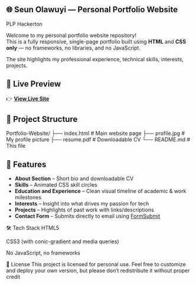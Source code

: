 ## 🌐 Seun Olawuyi — Personal Portfolio Website
PLP Hackerton

Welcome to my personal portfolio website repository!  
This is a fully responsive, single-page portfolio built using **HTML** and **CSS only** — no frameworks, no libraries, and no JavaScript.

The site highlights my professional experience, technical skills, interests, projects.

## 📸 Live Preview

👉 **[View Live Site](https://saflos.github.io/Portfolio-Website/)**  

## 📁 Project Structure
Portfolio-Website/
├── index.html # Main website page
├── profile.jpg # My profile picture
├── resume.pdf # Downloadable CV
└── README.md # This file

## 🔧 Features

- **About Section** – Short bio and downloadable CV
- **Skills** – Animated CSS skill circles
- **Education and Experience** – Clean visual timeline of academic & work milestones
- **Interests** – Insight into what drives my passion for tech
- **Projects** – Highlights of past work with links/descriptions
- **Contact Form** – Submits directly to email using [FormSubmit](https://formsubmit.co)

🛠️ Tech Stack
HTML5

CSS3 (with conic-gradient and media queries)

No JavaScript, no frameworks

📄 License
This project is licensed for personal use.
Feel free to customize and deploy your own version, but please don’t redistribute it without proper credit
